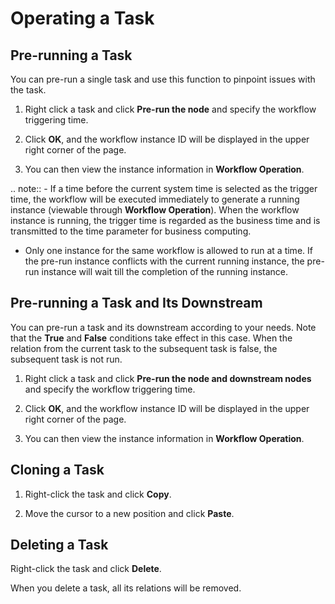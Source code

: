 # Operating a Task

## Pre-running a Task

You can pre-run a single task and use this function to pinpoint issues with the task.

1. Right click a task and click **Pre-run the node** and specify the workflow triggering time.

2. Click **OK**, and the workflow instance ID will be displayed in the upper right corner of the page.

3. You can then view the instance information in **Workflow Operation**.

.. note:: - If a time before the current system time is selected as the trigger time, the workflow will be executed immediately to generate a running instance (viewable through **Workflow Operation**). When the workflow instance is running, the trigger time is regarded as the business time and is transmitted to the time parameter for business computing.
   - Only one instance for the same workflow is allowed to run at a time. If the pre-run instance conflicts with the current running instance, the pre-run instance will wait till the completion of the running instance.

## Pre-running a Task and Its Downstream

You can pre-run a task and its downstream according to your needs. Note that the **True** and **False** conditions take effect in this case. When the relation from the current task to the subsequent task is false, the subsequent task is not run.

1. Right click a task and click **Pre-run the node and downstream nodes** and specify the workflow triggering time.

2. Click **OK**, and the workflow instance ID will be displayed in the upper right corner of the page.

3. You can then view the instance information in **Workflow Operation**.


## Cloning a Task

1. Right-click the task and click **Copy**.

2. Move the cursor to a new position and click **Paste**.

## Deleting a Task

Right-click the task and click **Delete**.

When you delete a task, all its relations will be removed.

